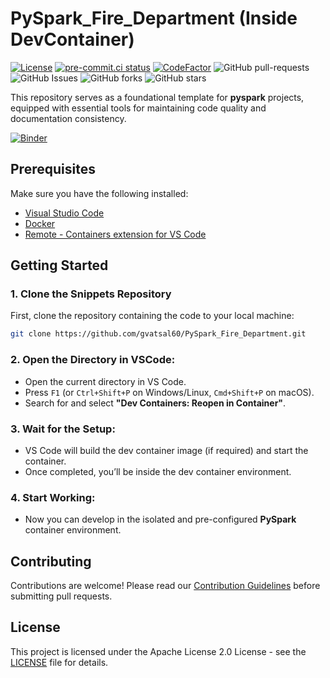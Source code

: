 # PySpark_Fire_Department (Inside DevContainer)

[![License](https://img.shields.io/badge/License-Apache_2.0-blue.svg)](https://img.shields.io/github/license/gvatsal60/PySpark_Fire_Department)
[![pre-commit.ci status](https://results.pre-commit.ci/badge/github/gvatsal60/PySpark_Fire_Department/master.svg)](https://results.pre-commit.ci/latest/github/gvatsal60/PySpark_Fire_Department/HEAD)
[![CodeFactor](https://www.codefactor.io/repository/github/gvatsal60/PySpark_Fire_Department/badge)](https://www.codefactor.io/repository/github/gvatsal60/PySpark_Fire_Department)
![GitHub pull-requests](https://img.shields.io/github/issues-pr/gvatsal60/PySpark_Fire_Department)
![GitHub Issues](https://img.shields.io/github/issues/gvatsal60/PySpark_Fire_Department)
![GitHub forks](https://img.shields.io/github/forks/gvatsal60/PySpark_Fire_Department)
![GitHub stars](https://img.shields.io/github/stars/gvatsal60/PySpark_Fire_Department)

This repository serves as a foundational template for **pyspark** projects,
equipped with essential tools for maintaining code quality and documentation consistency.

[![Binder](https://mybinder.org/badge_logo.svg)](https://mybinder.org/v2/gh/gvatsal60/PySpark_Fire_Department.git/HEAD)

## Prerequisites

Make sure you have the following installed:

- [Visual Studio Code](https://code.visualstudio.com/)
- [Docker](https://www.docker.com/)
- [Remote - Containers extension for VS Code](https://marketplace.visualstudio.com/items?itemName=ms-vscode-remote.remote-containers)

## Getting Started

### 1. **Clone the Snippets Repository**

First, clone the repository containing the code to your local machine:

```sh
git clone https://github.com/gvatsal60/PySpark_Fire_Department.git
```

### 2. **Open the Directory in VSCode:**

- Open the current directory in VS Code.
- Press `F1` (or `Ctrl+Shift+P` on Windows/Linux, `Cmd+Shift+P` on macOS).
- Search for and select **"Dev Containers: Reopen in Container"**.

### 3. **Wait for the Setup:**

- VS Code will build the dev container image (if required) and start the container.
- Once completed, you’ll be inside the dev container environment.

### 4. **Start Working:**

- Now you can develop in the isolated and pre-configured **PySpark** container environment.

## Contributing

Contributions are welcome! Please read our
[Contribution Guidelines](https://github.com/gvatsal60/PySpark_Fire_Department/blob/HEAD/CONTRIBUTING.md)
before submitting pull requests.

## License

This project is licensed under the Apache License 2.0 License -
see the [LICENSE](https://github.com/gvatsal60/PySpark_Fire_Department/blob/HEAD/LICENSE)
file for details.
